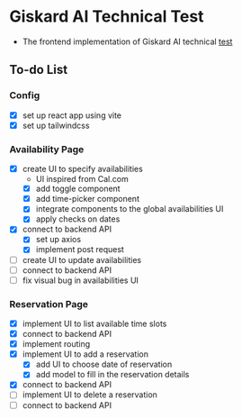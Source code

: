 # Giskard AI Technical Test

-   The frontend implementation of Giskard AI technical [test](https://giskard.notion.site/Technical-exercise-Full-stack-software-engineer-0c3ff2e612994e2183abd7b7330b5f9a)

## To-do List

### Config

-   [x] set up react app using vite
-   [x] set up tailwindcss

### Availability Page

-   [x] create UI to specify availabilities
    -   UI inspired from Cal.com
    -   [x] add toggle component
    -   [x] add time-picker component
    -   [x] integrate components to the global availabilities UI
    -   [x] apply checks on dates
-   [x] connect to backend API
    -   [x] set up axios
    -   [x] implement post request
-   [ ] create UI to update availabilities
-   [ ] connect to backend API
-   [ ] fix visual bug in availabilities UI

### Reservation Page

-   [x] implement UI to list available time slots
-   [x] connect to backend API
-   [x] implement routing
-   [x] implement UI to add a reservation
    -   [x] add UI to choose date of reservation
    -   [x] add model to fill in the reservation details
-   [x] connect to backend API
-   [ ] implement UI to delete a reservation
-   [ ] connect to backend API
